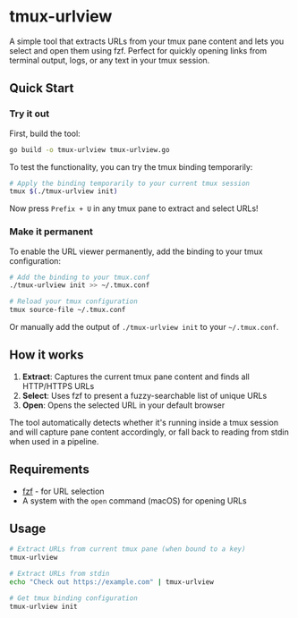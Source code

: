 # tmux-urlview

A simple tool that extracts URLs from your tmux pane content and lets you select and open them using fzf. Perfect for quickly opening links from terminal output, logs, or any text in your tmux session.

## Quick Start

### Try it out

First, build the tool:
```bash
go build -o tmux-urlview tmux-urlview.go
```

To test the functionality, you can try the tmux binding temporarily:
```bash
# Apply the binding temporarily to your current tmux session
tmux $(./tmux-urlview init)
```

Now press `Prefix + U` in any tmux pane to extract and select URLs!

### Make it permanent

To enable the URL viewer permanently, add the binding to your tmux configuration:

```bash
# Add the binding to your tmux.conf
./tmux-urlview init >> ~/.tmux.conf

# Reload your tmux configuration
tmux source-file ~/.tmux.conf
```

Or manually add the output of `./tmux-urlview init` to your `~/.tmux.conf`.

## How it works

1. **Extract**: Captures the current tmux pane content and finds all HTTP/HTTPS URLs
2. **Select**: Uses fzf to present a fuzzy-searchable list of unique URLs
3. **Open**: Opens the selected URL in your default browser

The tool automatically detects whether it's running inside a tmux session and will capture pane content accordingly, or fall back to reading from stdin when used in a pipeline.

## Requirements

- [fzf](https://github.com/junegunn/fzf) - for URL selection
- A system with the `open` command (macOS) for opening URLs

## Usage

```bash
# Extract URLs from current tmux pane (when bound to a key)
tmux-urlview

# Extract URLs from stdin
echo "Check out https://example.com" | tmux-urlview

# Get tmux binding configuration
tmux-urlview init
```
